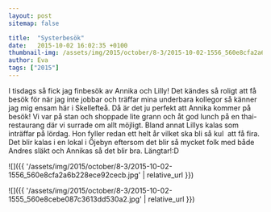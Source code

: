 ```yaml
---
layout: post
sitemap: false

title:  "Systerbesök"
date:   2015-10-02 16:02:35 +0100
thumbnail-img: /assets/img/2015/october/8-3/2015-10-02-1556_560e8cfa2a6b228ece92cecb.jpg
author: Eva
tags: ["2015"]
---
```


I tisdags så fick jag finbesök av Annika och Lilly! Det kändes så roligt att få besök för när jag inte jobbar och träffar mina underbara kollegor så känner jag mig ensam här i Skellefteå. Då är det ju perfekt att Annika kommer på besök! Vi var på stan och shoppade lite grann och åt god lunch på en thai-restaurang där vi surrade om allt möjligt. Bland annat Lillys kalas som inträffar på lördag. Hon fyller redan ett helt år vilket ska bli så kul  att få fira. Det blir kalas i en lokal i Öjebyn eftersom det blir så mycket folk med både Andres släkt och Annikas så det blir bra. Längtar!:D

![]({{ '/assets/img/2015/october/8-3/2015-10-02-1556_560e8cfa2a6b228ece92cecb.jpg'  | relative_url }})

![]({{ '/assets/img/2015/october/8-3/2015-10-02-1555_560e8cebe087c3613dd530a2.jpg'  | relative_url }})

